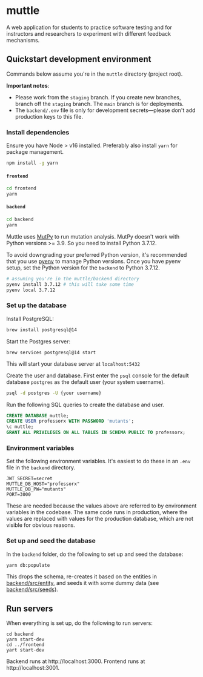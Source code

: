 # muttle
A web application for students to practice software testing and for instructors and researchers to experiment with different feedback mechanisms.

## Quickstart development environment 

Commands below assume you're in the `muttle` directory (project root).

**Important notes**:
* Please work from the `staging` branch. If you create new branches, branch off the `staging` branch. The `main` branch is for deployments.
* The `backend/.env` file is only for development secrets&mdash;please don't add production keys to this file. 

### Install dependencies

Ensure you have Node > v16 installed. Preferably also install `yarn` for package management.

```bash
npm install -g yarn
```

#### `frontend`

```bash
cd frontend
yarn 
```

#### `backend`

```bash
cd backend
yarn 
```

Muttle uses [MutPy](https://github.com/mutpy/mutpy) to run mutation analysis. MutPy doesn't work with Python versions >= 3.9. So you need to install Python 3.7.12.

To avoid downgrading your preferred Python version, it's recommended that you use [pyenv](https://github.com/pyenv/pyenv) to manage Python versions. Once you have pyenv setup, set the Python version for the `backend` to Python 3.7.12.

```bash
# assuming you're in the muttle/backend directory
pyenv install 3.7.12 # this will take some time
pyenv local 3.7.12
```

### Set up the database

Install PostgreSQL:

```bash
brew install postgresql@14
```

Start the Postgres server:

```
brew services postgresql@14 start
```

This will start your database server at `localhost:5432`

Create the user and database. First enter the `psql` console for the default database `postgres` as the default user (your system username).

```bash
psql -d postgres -U {your username}
```

Run the following SQL queries to create the database and user.

```sql
CREATE DATABASE muttle;
CREATE USER professorx WITH PASSWORD 'mutants';
\c muttle;
GRANT ALL PRIVILEGES ON ALL TABLES IN SCHEMA PUBLIC TO professorx; 
```

### Environment variables

Set the following environment variables. It's easiest to do these in an `.env` file in the `backend` directory.

```
JWT_SECRET=secret
MUTTLE_DB_HOST="professorx"
MUTTLE_DB_PW="mutants"
PORT=3000
```

These are needed because the values above are referred to by environment variables in the codebase. The same code runs in production, where the values are replaced with values for the production database, which are not visible for obvious reasons.

### Set up and seed the database

In the `backend` folder, do the following to set up and seed the database:

```bash
yarn db:populate
```

This drops the schema, re-creates it based on the entities in [backend/src/entity](src/entity), and seeds it with some dummy data (see [backend/src/seeds](backend/src/seeds)).

## Run servers

When everything is set up, do the following to run servers:

```
cd backend
yarn start-dev
cd ../frontend
yart start-dev
```

Backend runs at http://localhost:3000. Frontend runs at http://localhost:3001.

